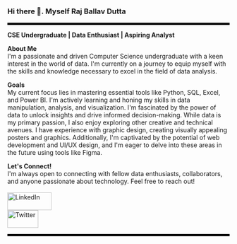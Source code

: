 ### Hi there 👋. Myself Raj Ballav Dutta ###

<hr style="border: 2px solid black;"> 

**CSE Undergraduate | Data Enthusiast | Aspiring Analyst**

**About Me**
<br>
I'm a passionate and driven Computer Science undergraduate with a keen interest in the world of data. I'm currently on a journey to equip myself with the skills and knowledge necessary to excel in the field of data analysis.

**Goals**
<br>
My current focus lies in mastering essential tools like Python, SQL, Excel, and Power BI. I'm actively learning and honing my skills in data manipulation, analysis, and visualization. I'm fascinated by the power of data to unlock insights and drive informed decision-making. While data is my primary passion, I also enjoy exploring other creative and technical avenues. I have experience with graphic design, creating visually appealing posters and graphics. Additionally, I'm captivated by the potential of web development and UI/UX design, and I'm eager to delve into these areas in the future using tools like Figma.

**Let's Connect!**
<br>
I'm always open to connecting with fellow data enthusiasts, collaborators, and anyone passionate about technology. Feel free to reach out!
<br><br>
[<img src="https://www.edigitalagency.com.au/wp-content/uploads/Linkedin-logo-png.png" alt="LinkedIn" align="centre" style="width: 100px; height: 40px;">](www.linkedin.com/in/raj-ballav-dutta-00242a303)
<br>
[<img src="https://upload.wikimedia.org/wikipedia/commons/9/95/Twitter_new_X_logo.png" alt="Twitter" align="center" style="width: 70px; height: 40px;">](www.x.com/raj_b_dutta?t=)
<br>
<hr style="border: 2px solid black;"> 



<!--
**r1sh1raj01/r1sh1raj01** is a ✨ _special_ ✨ repository because its `README.md` (this file) appears on your GitHub profile.

Here are some ideas to get you started:

- 🔭 I’m currently working on ...
- 🌱 I’m currently learning ...
- 👯 I’m looking to collaborate on ...
- 🤔 I’m looking for help with ...
- 💬 Ask me about ...
- 📫 How to reach me: ...
- 😄 Pronouns: ...
- ⚡ Fun fact: ...
-->
